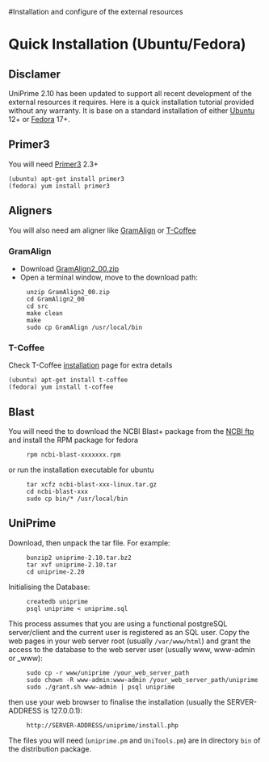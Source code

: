 #Installation and configure of the external resources

# Quick Installation (Ubuntu/Fedora)

## Disclamer
UniPrime 2.10 has been updated to support all recent development of the external resources it requires. Here is a quick installation tutorial provided without any warranty. It is base on a standard installation of either [Ubuntu](http://www.ubuntu.com/) 12+ or [Fedora](https://fedoraproject.org/) 17+.

## Primer3
You will need [Primer3](http://primer3.sourceforge.net/) 2.3+

```
(ubuntu) apt-get install primer3
(fedora) yum install primer3
```

## Aligners
You will also need am aligner like [GramAlign](http://bioinfo.unl.edu/gramalign.php) or [T-Coffee](http://www.tcoffee.org/)

### GramAlign
 * Download [GramAlign2\_00.zip](http://bioinfo.unl.edu/downloads/GramAlign2_00.zip)
 * Open a terminal window, move to the download path:

```
     unzip GramAlign2_00.zip
     cd GramAlign2_00
     cd src
     make clean
     make
     sudo cp GramAlign /usr/local/bin
```

### T-Coffee

Check T-Coffee [installation](http://www.tcoffee.org/Workshops/tcoffeetutorials/installation.html) page for extra details

```
(ubuntu) apt-get install t-coffee
(fedora) yum install t-coffee
```

## Blast
You will need the to download the NCBI Blast+ package from the [NCBI ftp](ftp://ftp.ncbi.nlm.nih.gov/blast/executables/blast+/LATEST/) and install the RPM package for fedora

```
     rpm ncbi-blast-xxxxxxx.rpm
```

or run the installation executable for ubuntu

```
     tar xcfz ncbi-blast-xxx-linux.tar.gz
     cd ncbi-blast-xxx
     sudo cp bin/* /usr/local/bin
```

## UniPrime
Download, then unpack the tar file. For example:

```
     bunzip2 uniprime-2.10.tar.bz2
     tar xvf uniprime-2.10.tar
     cd uniprime-2.20
```

Initialising the Database:

```
     createdb uniprime
     psql uniprime < uniprime.sql
```

This process assumes that you are using a functional postgreSQL server/client and the current user is registered as an SQL user.
Copy the web pages in your web server root (usually `/var/www/html`) and grant the access to the database to the web server user (usually www, www-admin or _www):

```
     sudo cp -r www/uniprime /your_web_server_path
     sudo chown -R www-admin:www-admin /your_web_server_path/uniprime
     sudo ./grant.sh www-admin | psql uniprime
```

then use your web browser to finalise the installation (usually the SERVER-ADDRESS is 127.0.0.1):

```
     http://SERVER-ADDRESS/uniprime/install.php
```

The files you will need (`uniprime.pm` and `UniTools.pm`) are in directory `bin` of the distribution package.